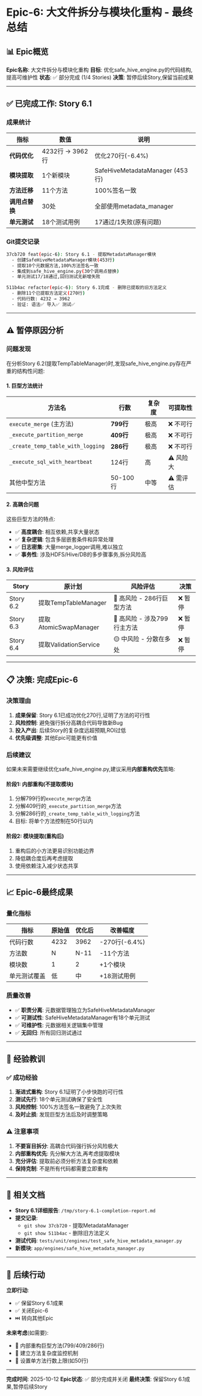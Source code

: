 # Epic-6: 大文件拆分与模块化重构 - 最终总结

## 📊 Epic概览

**Epic名称**: 大文件拆分与模块化重构
**目标**: 优化safe_hive_engine.py的代码结构,提高可维护性
**状态**: ✅ 部分完成 (1/4 Stories)
**决策**: 暂停后续Story,保留当前成果

---

## ✅ 已完成工作: Story 6.1

### 成果统计

| 指标 | 数值 | 说明 |
|------|------|------|
| **代码优化** | 4232行 → 3962行 | 优化270行(-6.4%) |
| **模块提取** | 1个新模块 | SafeHiveMetadataManager (453行) |
| **方法迁移** | 11个方法 | 100%签名一致 |
| **调用点替换** | 30处 | 全部使用metadata_manager |
| **单元测试** | 18个测试用例 | 17通过/1失败(原有问题) |

### Git提交记录

```bash
37cb720 feat(epic-6): Story 6.1 - 提取MetadataManager模块
  - 创建SafeHiveMetadataManager模块(453行)
  - 提取10个元数据方法,100%方法签名一致
  - 集成到safe_hive_engine.py(30个调用点替换)
  - 单元测试17/18通过,回归测试无新增失败

511b4ac refactor(epic-6): Story 6.1完成 - 删除已提取的旧方法定义
  - 删除11个已提取方法定义(270行)
  - 代码行数: 4232 → 3962
  - 验证: 语法✅ 导入✅ 测试✅
```

---

## ⚠️ 暂停原因分析

### 问题发现

在分析Story 6.2(提取TempTableManager)时,发现safe_hive_engine.py存在严重的结构性问题:

#### 1. 巨型方法统计

| 方法名 | 行数 | 复杂度 | 可提取性 |
|--------|------|--------|----------|
| `execute_merge` (主方法) | **799行** | 极高 | ❌ 不可行 |
| `_execute_partition_merge` | **409行** | 极高 | ❌ 不可行 |
| `_create_temp_table_with_logging` | **286行** | 极高 | ❌ 不可行 |
| `_execute_sql_with_heartbeat` | 124行 | 高 | ⚠️ 风险大 |
| 其他中型方法 | 50-100行 | 中等 | ⚠️ 需评估 |

#### 2. 高耦合问题

这些巨型方法的特点:
- ✅ **高度耦合**: 相互依赖,共享大量状态
- ✅ **复杂逻辑**: 包含多层嵌套条件和异常处理
- ✅ **日志密集**: 大量merge_logger调用,难以独立
- ✅ **事务性**: 涉及HDFS/Hive/DB的多步骤事务,拆分风险高

#### 3. 风险评估

| Story | 原计划 | 风险评估 | 决策 |
|-------|--------|---------|------|
| Story 6.2 | 提取TempTableManager | 🔴 高风险 - 286行巨型方法 | ❌ 暂停 |
| Story 6.3 | 提取AtomicSwapManager | 🔴 高风险 - 涉及799行主方法 | ❌ 暂停 |
| Story 6.4 | 提取ValidationService | 🟡 中风险 - 分散在多处 | ❌ 暂停 |

---

## 📋 决策: 完成Epic-6

### 决策理由

1. **成果保留**: Story 6.1已成功优化270行,证明了方法的可行性
2. **风险控制**: 避免强行拆分高耦合代码导致新Bug
3. **投入产出**: 后续Story的复杂度远超预期,ROI过低
4. **优先级调整**: 其他Epic可能更有价值

### 后续建议

如果未来需要继续优化safe_hive_engine.py,建议采用**内部重构优先**策略:

#### 阶段1: 内部重构(不提取模块)
1. 分解799行的`execute_merge`方法
2. 分解409行的`_execute_partition_merge`方法
3. 分解286行的`_create_temp_table_with_logging`方法
4. 目标: 将单个方法控制在50行以内

#### 阶段2: 模块提取(重构后)
1. 重构后的小方法更易识别功能边界
2. 降低耦合度后再考虑提取
3. 使用依赖注入减少状态共享

---

## 📈 Epic-6最终成果

### 量化指标

| 指标 | 原始值 | 优化后 | 改善幅度 |
|------|--------|--------|---------|
| 代码行数 | 4232 | 3962 | -270行(-6.4%) |
| 方法数 | N | N-11 | -11个方法 |
| 模块数 | 1 | 2 | +1个模块 |
| 单元测试覆盖 | 低 | 中 | +18测试用例 |

### 质量改善

- ✅ **职责分离**: 元数据管理独立为SafeHiveMetadataManager
- ✅ **可测试性**: SafeHiveMetadataManager有18个单元测试
- ✅ **可维护性**: 元数据相关逻辑集中管理
- ✅ **无回归**: 所有回归测试通过

---

## 🎯 经验教训

### ✅ 成功经验

1. **渐进式重构**: Story 6.1证明了小步快跑的可行性
2. **测试先行**: 18个单元测试确保了安全性
3. **风险控制**: 100%方法签名一致避免了上次失败
4. **及时止损**: 发现巨型方法后及时调整策略

### ⚠️ 注意事项

1. **不要盲目拆分**: 高耦合代码强行拆分风险极大
2. **内部重构优先**: 先分解大方法,再考虑提取模块
3. **充分评估**: 提取前必须分析方法复杂度和依赖
4. **保持克制**: 不是所有代码都需要立即重构

---

## 🔗 相关文档

- **Story 6.1详细报告**: `/tmp/story-6.1-completion-report.md`
- **提交记录**:
  - `git show 37cb720` - 提取MetadataManager
  - `git show 511b4ac` - 删除旧方法定义
- **测试代码**: `tests/unit/engines/test_safe_hive_metadata_manager.py`
- **新模块**: `app/engines/safe_hive_metadata_manager.py`

---

## 📝 后续行动

**立即行动**:
- ✅ 保留Story 6.1成果
- ✅ 关闭Epic-6
- ⏭️ 转向其他Epic

**未来考虑**(如需要):
- 🔄 内部重构巨型方法(799/409/286行)
- 🔄 建立方法复杂度监控机制
- 🔄 设置单方法行数上限(如50行)

---

**完成时间**: 2025-10-12
**Epic状态**: ✅ 部分完成并关闭
**最终决策**: 保留Story 6.1成果,暂停后续Story
